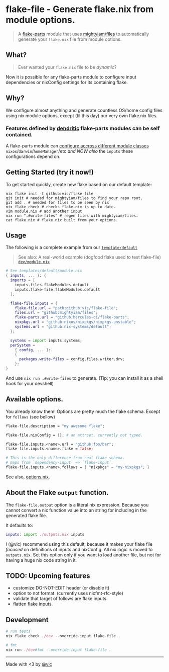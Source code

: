 # flake-file - Generate flake.nix from module options.

> A [flake-parts](https://flake.parts/) module that uses [mightyiam/files](https://github.com/mightyiam/files) to automatically generate your `flake.nix` file from module options.

## What?

> Ever wanted your `flake.nix` file to be _dynamic_?

Now it is possible for any flake-parts module to
configure input dependencies or nixConfig settings for its containing flake.

## Why?

We configure almost anything and generate countless OS/home config files using nix module options, except (til this day) our very own flake.nix files.

### Features defined by [dendritic](https://github.com/mightyiam/dendritic) flake-parts modules can be self contained.

A flake-parts module can [configure accross different module classes](https://vic.github.io/dendrix/Dendritic.html) `nixos`/`darwin`/`homeManager`/etc _and NOW also_ the `inputs` these configurations depend on.

## Getting Started (try it now!)

To get started quickly, create new flake based on our default template:

```shell
nix flake init -t github:vic/flake-file
git init # needed for mightyiam/files to find your repo root.
git add . # needed for files to be seen by nix
nix flake check # checks flake.nix is up to date.
vim module.nix # add another input
nix run ".#write-files" # regen files with mightyiam/files.
cat flake.nix # flake.nix built from your options.
```

## Usage

The following is a complete example from our [`template/default`](https://github.com/vic/flake-file/blob/main/templates/default)

> See also: A real-world example (dogfood flake used to test flake-file) [`dev/module.nix`](https://github.com/vic/flake-file/blob/main/dev/module.nix)

```nix
# See templates/default/module.nix
{ inputs, ... }: {
  imports = [
    inputs.files.flakeModules.default
    inputs.flake-file.flakeModules.default
  ];

  flake-file.inputs = {
    flake-file.url = "path:github:vic/flake-file";
    files.url = "github:mightyiam/files";
    flake-parts.url = "github:hercules-ci/flake-parts";
    nixpkgs.url = "github:nixos/nixpkgs/nixpkgs-unstable";
    systems.url = "github:nix-systems/default";
  };

  systems = import inputs.systems;
  perSystem =
    { config, ... }:
    {
      packages.write-files = config.files.writer.drv;
    };
}
```

And use `nix run .#write-files` to generate. (Tip: you can install it as a shell hook for your devshell)

## Available options.

You already know them! Options are pretty much the flake schema. Except for `follows` (see bellow)

```nix
flake-file.description = "my awesome flake";

flake-file.nixConfig = {}; # an attrset. currently not typed.

flake-file.inputs.<name>.url = "github:foo/bar";
flake-file.inputs.<name>.flake = false;

# This is the only difference from real flake schema.
# maps from `dependency-input` => `flake-input`.
flake-file.inputs.<name>.follows = { "nixpkgs" = "my-nixpkgs"; }
```

See also, [options.nix](https://github.com/vic/flake-file/blob/main/modules/options.nix).

## About the Flake `output` function.

The `flake-file.output` option is a literal nix expression. Because you cannot convert a nix function value into an string for including in the generated flake file.

It defaults to:

```nix
inputs: import ./outputs.nix inputs
```

I (@vic) recommend using this default, because it
makes your flake file _focused_ on definitions
of inputs and nixConfig. All nix logic is
moved to `outputs.nix`. Set this option only if you want to load another file, but not for having a huge nix code string in it.

## TODO: Upcoming features

- customize DO-NOT-EDIT header (or disable it)
- option to not format. (currently uses nixfmt-rfc-style)
- validate that target of follows are flake inputs.
- flatten flake inputs.

## Development

```nix
# run tests
nix flake check ./dev --override-input flake-file .

# fmt
nix run ./dev#fmt --override-input flake-file .
```

---

Made with <3 by [@vic](https://x.com/oeiuwq)
